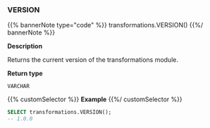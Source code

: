 ### VERSION

{{% bannerNote type="code" %}}
transformations.VERSION()
{{%/ bannerNote %}}

**Description**

Returns the current version of the transformations module.

**Return type**

`VARCHAR`

{{% customSelector %}}
**Example**
{{%/ customSelector %}}

```sql
SELECT transformations.VERSION();
-- 1.0.0
```